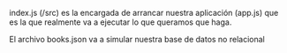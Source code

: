 index.js (/src) es la encargada de arrancar nuestra aplicación (app.js) que es la que realmente va a ejecutar lo que queramos que haga.

El archivo books.json  va a simular nuestra base de datos no relacional